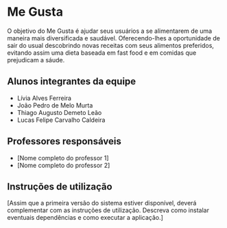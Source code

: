 # Me Gusta

O objetivo do Me Gusta é ajudar seus usuários a se alimentarem de uma maneira mais diversificada e saudável. Oferecendo-lhes a oportunidade de sair do usual descobrindo novas receitas com seus alimentos preferidos, evitando assim uma dieta baseada em fast food e em comidas que prejudicam a sáude.

## Alunos integrantes da equipe

* Lívia Alves Ferreira
* João Pedro de Melo Murta
* Thiago Augusto Demeto Leão
* Lucas Felipe Carvalho Caldeira

## Professores responsáveis

* [Nome completo do professor 1]
* [Nome completo do professor 2]

## Instruções de utilização

[Assim que a primeira versão do sistema estiver disponível, deverá complementar com as instruções de utilização. Descreva como instalar eventuais dependências e como executar a aplicação.]
